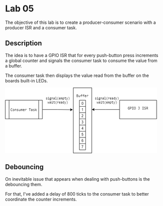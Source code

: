 # Lab 05

The objective of this lab is to create a producer-consumer scenario 
with a producer ISR and a consumer task.

## Description

The idea is to have a GPIO ISR that for every push-button press
increments a global counter and signals the consumer task to consume
the value from a buffer.

The consumer task then displays the value read from the buffer on the
boards built-in LEDs.

![Diagram](./diagram.png)

## Debouncing

On inevitable issue that appears when dealing with push-buttons is
the debouncing them.

For that, I've added a delay of 800 ticks to the consumer task to better coordinate the counter increments.



